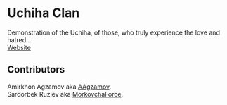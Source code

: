 # Uchiha Clan
Demonstration of the Uchiha, of those, who truly experience the love and hatred...
<br>
[Website](https://aagzamov.github.io/UchihaClan/)


## Contributors
Amirkhon Agzamov aka [AAgzamov](https://github.com/AAgzamov).
<br>
Sardorbek Ruziev aka [MorkovchaForce](https://github.com/MorkovchaForce).

